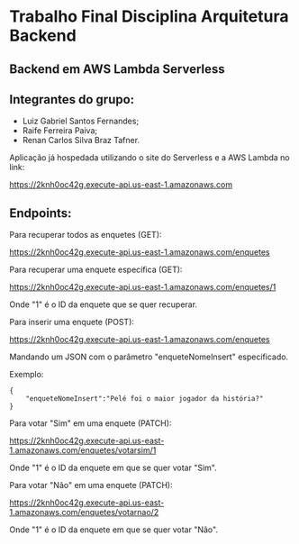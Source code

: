 # Trabalho Final Disciplina Arquitetura Backend

## Backend em AWS Lambda Serverless

## Integrantes do grupo:

* Luiz Gabriel Santos Fernandes;
* Raife Ferreira Paiva;
* Renan Carlos Silva Braz Tafner.

Aplicação já hospedada utilizando o site do Serverless e a AWS Lambda no link:

https://2knh0oc42g.execute-api.us-east-1.amazonaws.com

## Endpoints:

Para recuperar todos as enquetes (GET):

https://2knh0oc42g.execute-api.us-east-1.amazonaws.com/enquetes

Para recuperar uma enquete específica (GET):

https://2knh0oc42g.execute-api.us-east-1.amazonaws.com/enquetes/1

Onde "1" é o ID da enquete que se quer recuperar.

Para inserir uma enquete (POST):

https://2knh0oc42g.execute-api.us-east-1.amazonaws.com/enquetes

Mandando um JSON com o parâmetro "enqueteNomeInsert" especificado.

Exemplo:

```
{
    "enqueteNomeInsert":"Pelé foi o maior jogador da história?"
}
```

Para votar "Sim" em uma enquete (PATCH):

https://2knh0oc42g.execute-api.us-east-1.amazonaws.com/enquetes/votarsim/1

Onde "1" é o ID da enquete em que se quer votar "Sim".

Para votar "Não" em uma enquete (PATCH):

https://2knh0oc42g.execute-api.us-east-1.amazonaws.com/enquetes/votarnao/2

Onde "1" é o ID da enquete em que se quer votar "Não".
